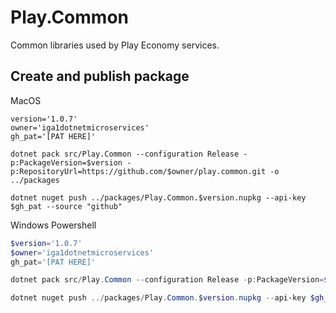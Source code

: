 # Play.Common

Common libraries used by Play Economy services.

## Create and publish package

MacOS 

```shell
version='1.0.7'
owner='iga1dotnetmicroservices'
gh_pat='[PAT HERE]'

dotnet pack src/Play.Common --configuration Release -p:PackageVersion=$version -p:RepositoryUrl=https://github.com/$owner/play.common.git -o ../packages

dotnet nuget push ../packages/Play.Common.$version.nupkg --api-key $gh_pat --source "github"
```

Windows Powershell

```powershell
$version='1.0.7'
$owner='iga1dotnetmicroservices'
gh_pat='[PAT HERE]'

dotnet pack src/Play.Common --configuration Release -p:PackageVersion=$version -p:RepositoryUrl=https://github.com/$owner/play.common.git -o ../packages

dotnet nuget push ../packages/Play.Common.$version.nupkg --api-key $gh_pat --source "github"
```